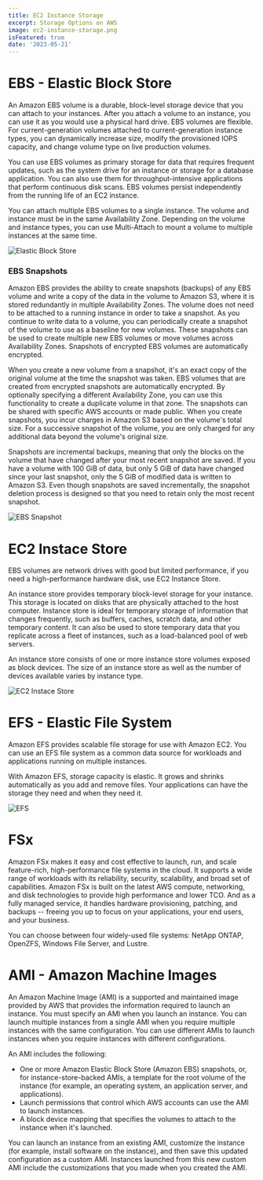 ```yaml
---
title: EC2 Instance Storage
excerpt: Storage Options on AWS
image: ec2-instance-storage.png
isFeatured: true
date: '2023-05-21'
---
```


# EBS - Elastic Block Store

An Amazon EBS volume is a durable, block-level storage device that you can attach to your instances. After you attach a
volume to an instance, you can use it as you would use a physical hard drive. EBS volumes are flexible. For
current-generation volumes attached to current-generation instance types, you can dynamically increase size, modify the
provisioned IOPS capacity, and change volume type on live production volumes.

You can use EBS volumes as primary storage for data that requires frequent updates, such as the system drive for an
instance or storage for a database application. You can also use them for throughput-intensive applications that perform
continuous disk scans. EBS volumes persist independently from the running life of an EC2 instance.

You can attach multiple EBS volumes to a single instance. The volume and instance must be in the same Availability Zone.
Depending on the volume and instance types, you can use Multi-Attach to mount a volume to multiple instances at the same
time.

![Elastic Block Store](ebs-volume.png)

### EBS Snapshots

Amazon EBS provides the ability to create snapshots (backups) of any EBS volume and write a copy of the data in the
volume to Amazon S3, where it is stored redundantly in multiple Availability Zones. The volume does not need to be
attached to a running instance in order to take a snapshot. As you continue to write data to a volume, you can
periodically create a snapshot of the volume to use as a baseline for new volumes. These snapshots can be used to create
multiple new EBS volumes or move volumes across Availability Zones. Snapshots of encrypted EBS volumes are automatically
encrypted.

When you create a new volume from a snapshot, it's an exact copy of the original volume at the time the snapshot was
taken. EBS volumes that are created from encrypted snapshots are automatically encrypted. By optionally specifying a
different Availability Zone, you can use this functionality to create a duplicate volume in that zone. The snapshots can
be shared with specific AWS accounts or made public. When you create snapshots, you incur charges in Amazon S3 based on
the volume's total size. For a successive snapshot of the volume, you are only charged for any additional data beyond
the volume's original size.

Snapshots are incremental backups, meaning that only the blocks on the volume that have changed after your most recent
snapshot are saved. If you have a volume with 100 GiB of data, but only 5 GiB of data have changed since your last
snapshot, only the 5 GiB of modified data is written to Amazon S3. Even though snapshots are saved incrementally, the
snapshot deletion process is designed so that you need to retain only the most recent snapshot.

![EBS Snapshot](ebs-snapshot.png)

# EC2 Instace Store

EBS volumes are network drives with good but limited performance, if you need a high-performance hardware disk, use EC2
Instance Store.

An instance store provides temporary block-level storage for your instance. This storage is located on disks that are
physically attached to the host computer. Instance store is ideal for temporary storage of information that changes
frequently, such as buffers, caches, scratch data, and other temporary content. It can also be used to store temporary
data that you replicate across a fleet of instances, such as a load-balanced pool of web servers.

An instance store consists of one or more instance store volumes exposed as block devices. The size of an instance store
as well as the number of devices available varies by instance type.

![EC2 Instace Store](ec2-instance-store.png)

# EFS - Elastic File System

Amazon EFS provides scalable file storage for use with Amazon EC2. You can use an EFS file system as a common data
source for workloads and applications running on multiple instances.

With Amazon EFS, storage capacity is elastic. It grows and shrinks automatically as you add and remove files. Your
applications can have the storage they need and when they need it.

![EFS](efs.png)

# FSx

Amazon FSx makes it easy and cost effective to launch, run, and scale feature-rich, high-performance file systems in the
cloud. It supports a wide range of workloads with its reliability, security, scalability, and broad set of capabilities.
Amazon FSx is built on the latest AWS compute, networking, and disk technologies to provide high performance and lower
TCO. And as a fully managed service, it handles hardware provisioning, patching, and backups -- freeing you up to focus
on your applications, your end users, and your business.

You can choose between four widely-used file systems: NetApp ONTAP, OpenZFS, Windows File Server, and Lustre.

# AMI - Amazon Machine Images

An Amazon Machine Image (AMI) is a supported and maintained image provided by AWS that provides the information required
to launch an instance. You must specify an AMI when you launch an instance. You can launch multiple instances from a
single AMI when you require multiple instances with the same configuration. You can use different AMIs to launch
instances when you require instances with different configurations.

An AMI includes the following:

-   One or more Amazon Elastic Block Store (Amazon EBS) snapshots, or, for instance-store-backed AMIs, a template for
    the root volume of the instance (for example, an operating system, an application server, and applications).
-   Launch permissions that control which AWS accounts can use the AMI to launch instances.
-   A block device mapping that specifies the volumes to attach to the instance when it's launched.

You can launch an instance from an existing AMI, customize the instance (for example, install software on the instance),
and then save this updated configuration as a custom AMI. Instances launched from this new custom AMI include the
customizations that you made when you created the AMI.
